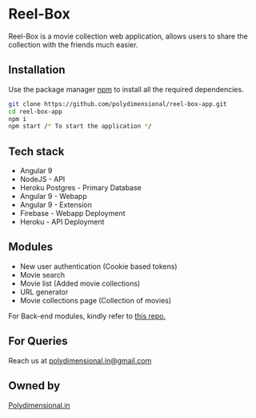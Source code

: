 # Reel-Box

Reel-Box is a movie collection web application, allows users to share the collection with the friends much easier.

## Installation

Use the package manager [npm](https://npmjs.com/) to install all the required dependencies.

```bash
git clone https://github.com/polydimensional/reel-box-app.git
cd reel-box-app
npm i
npm start /* To start the application */
```

## Tech stack
- Angular 9
- NodeJS - API
- Heroku Postgres - Primary Database
- Angular 9 - Webapp
- Angular 9 - Extension
- Firebase - Webapp Deployment
- Heroku - API Deployment


## Modules
- New user authentication (Cookie based tokens)
- Movie search
- Movie list (Added movie collections)
- URL generator
- Movie collections page (Collection of movies)

For Back-end modules, kindly refer to [this repo.](https://github.com/polydimensional/reel-box-api)


## For Queries
Reach us at [polydimensional.in@gmail.com](mailto:polydimensional.in@gmail.com)

## Owned by
[Polydimensional.in](https://polydimensional.in)
